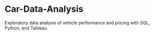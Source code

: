 # Car-Data-Analysis
Exploratory data analysis of vehicle performance and pricing with SQL, Python, and Tableau.
